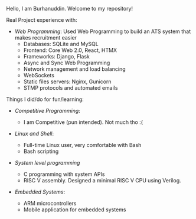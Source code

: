 Hello, I am Burhanuddin.
Welcome to my repository!

<!---
burhanuddin6/burhanuddin6 is a ✨ special ✨ repository because its `README.md` (this file) appears on your GitHub profile.
You can click the Preview link to take a look at your changes.
--->

Real Project experience with:

- *Web Programming*: Used Web Programming to build an ATS system that makes recruitment easier
  - Databases: SQLite and MySQL
  - Frontend: Core Web 2.0, React, HTMX
  - Frameworks: Django, Flask
  - Async and Sync Web Programming
  - Network management and load balancing
  - WebSockets
  - Static files servers: Nginx, Gunicorn
  - STMP protocols and automated emails


Things I did/do for fun/learning:

- *Competitive Programming*:
  - I am Competitive (pun intended). Not much tho :(

- *Linux and Shell*:
  - Full-time Linux user, very comfortable with Bash
  - Bash scripting
 
- *System level programming*
  - C programming with system APIs
  - RISC V assembly. Designed a minimal RISC V CPU using Verilog.
 
- *Embedded Systems*:
  - ARM microcontrollers
  - Mobile application for embedded systems

